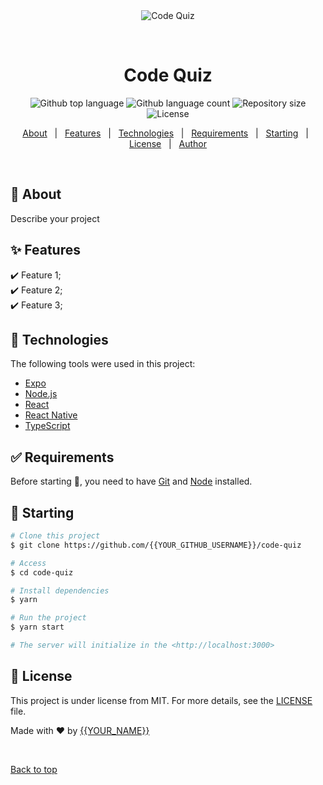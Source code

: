 <div align="center" id="top"> 
  <img src="./.github/app.gif" alt="Code Quiz" />

  &#xa0;

  <!-- <a href="https://codequiz.netlify.app">Demo</a> -->
</div>

<h1 align="center">Code Quiz</h1>

<p align="center">
  <img alt="Github top language" src="https://img.shields.io/github/languages/top/{{YOUR_GITHUB_USERNAME}}/code-quiz?color=56BEB8">

  <img alt="Github language count" src="https://img.shields.io/github/languages/count/{{YOUR_GITHUB_USERNAME}}/code-quiz?color=56BEB8">

  <img alt="Repository size" src="https://img.shields.io/github/repo-size/{{YOUR_GITHUB_USERNAME}}/code-quiz?color=56BEB8">

  <img alt="License" src="https://img.shields.io/github/license/{{YOUR_GITHUB_USERNAME}}/code-quiz?color=56BEB8">

  <!-- <img alt="Github issues" src="https://img.shields.io/github/issues/{{YOUR_GITHUB_USERNAME}}/code-quiz?color=56BEB8" /> -->

  <!-- <img alt="Github forks" src="https://img.shields.io/github/forks/{{YOUR_GITHUB_USERNAME}}/code-quiz?color=56BEB8" /> -->

  <!-- <img alt="Github stars" src="https://img.shields.io/github/stars/{{YOUR_GITHUB_USERNAME}}/code-quiz?color=56BEB8" /> -->
</p>

<!-- Status -->

<!-- <h4 align="center"> 
	🚧  Code Quiz 🚀 Under construction...  🚧
</h4> 

<hr> -->

<p align="center">
  <a href="#dart-about">About</a> &#xa0; | &#xa0; 
  <a href="#sparkles-features">Features</a> &#xa0; | &#xa0;
  <a href="#rocket-technologies">Technologies</a> &#xa0; | &#xa0;
  <a href="#white_check_mark-requirements">Requirements</a> &#xa0; | &#xa0;
  <a href="#checkered_flag-starting">Starting</a> &#xa0; | &#xa0;
  <a href="#memo-license">License</a> &#xa0; | &#xa0;
  <a href="https://github.com/{{YOUR_GITHUB_USERNAME}}" target="_blank">Author</a>
</p>

<br>

## :dart: About ##

Describe your project

## :sparkles: Features ##

:heavy_check_mark: Feature 1;\
:heavy_check_mark: Feature 2;\
:heavy_check_mark: Feature 3;

## :rocket: Technologies ##

The following tools were used in this project:

- [Expo](https://expo.io/)
- [Node.js](https://nodejs.org/en/)
- [React](https://pt-br.reactjs.org/)
- [React Native](https://reactnative.dev/)
- [TypeScript](https://www.typescriptlang.org/)

## :white_check_mark: Requirements ##

Before starting :checkered_flag:, you need to have [Git](https://git-scm.com) and [Node](https://nodejs.org/en/) installed.

## :checkered_flag: Starting ##

```bash
# Clone this project
$ git clone https://github.com/{{YOUR_GITHUB_USERNAME}}/code-quiz

# Access
$ cd code-quiz

# Install dependencies
$ yarn

# Run the project
$ yarn start

# The server will initialize in the <http://localhost:3000>
```

## :memo: License ##

This project is under license from MIT. For more details, see the [LICENSE](LICENSE.md) file.


Made with :heart: by <a href="https://github.com/{{YOUR_GITHUB_USERNAME}}" target="_blank">{{YOUR_NAME}}</a>

&#xa0;

<a href="#top">Back to top</a>
